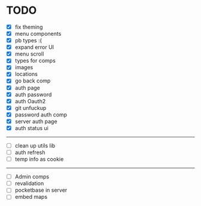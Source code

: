 # TODO

- [x] fix theming
- [x] menu components
- [x] pb types :(
- [x] expand error UI
- [X] menu scroll
- [X] types for comps
- [X] images
- [X] locations
- [X] go back comp
- [X] auth page
- [X] auth password
- [X] auth Oauth2
- [X] git unfuckup
- [X] password auth comp
- [X] server auth page
- [X] auth status ui
---
- [ ] clean up utils lib
- [ ] auth refresh
- [ ] temp info as cookie
---
- [ ] Admin comps 
- [ ] revalidation
- [ ] pocketbase in server
- [ ] embed maps
